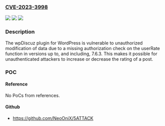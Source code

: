 ### [CVE-2023-3998](https://cve.mitre.org/cgi-bin/cvename.cgi?name=CVE-2023-3998)
![](https://img.shields.io/static/v1?label=Product&message=Comments%20%E2%80%93%20wpDiscuz&color=blue)
![](https://img.shields.io/static/v1?label=Version&message=*%3C%3D%207.6.3%20&color=brighgreen)
![](https://img.shields.io/static/v1?label=Vulnerability&message=CWE-639%20Authorization%20Bypass%20Through%20User-Controlled%20Key&color=brighgreen)

### Description

The wpDiscuz plugin for WordPress is vulnerable to unauthorized modification of data due to a missing authorization check on the userRate function in versions up to, and including, 7.6.3. This makes it possible for unauthenticated attackers to increase or decrease the rating of a post.

### POC

#### Reference
No PoCs from references.

#### Github
- https://github.com/NeoOniX/5ATTACK

